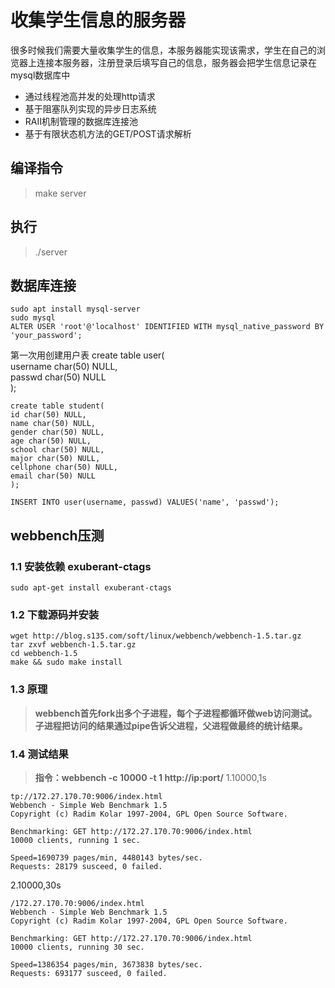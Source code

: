 # 收集学生信息的服务器
很多时候我们需要大量收集学生的信息，本服务器能实现该需求，学生在自己的浏览器上连接本服务器，注册登录后填写自己的信息，服务器会把学生信息记录在mysql数据库中
* 通过线程池高并发的处理http请求
* 基于阻塞队列实现的异步日志系统
* RAII机制管理的数据库连接池
* 基于有限状态机方法的GET/POST请求解析
## 编译指令
> make server
## 执行
> ./server
## 数据库连接
	sudo apt install mysql-server    
	sudo mysql    
	ALTER USER 'root'@'localhost' IDENTIFIED WITH mysql_native_password BY 'your_password';    
第一次用创建用户表
	create table user(    
	username char(50) NULL,   
	passwd char(50) NULL   
	);   
    
	create table student(    
	id char(50) NULL,    
	name char(50) NULL,    
	gender char(50) NULL,    
	age char(50) NULL,    
	school char(50) NULL,   
	major char(50) NULL,   
	cellphone char(50) NULL,   
	email char(50) NULL   
	);   

	INSERT INTO user(username, passwd) VALUES('name', 'passwd');   

## webbench压测
### 1.1 安装依赖 exuberant-ctags  
	sudo apt-get install exuberant-ctags
### 1.2 下载源码并安装  
	wget http://blog.s135.com/soft/linux/webbench/webbench-1.5.tar.gz  
	tar zxvf webbench-1.5.tar.gz  
	cd webbench-1.5  
	make && sudo make install
### 1.3 原理
>  **webbench首先fork出多个子进程，每个子进程都循环做web访问测试。子进程把访问的结果通过pipe告诉父进程，父进程做最终的统计结果。**
### 1.4 测试结果
>  **指令：webbench -c 10000 -t 1 http://ip:port/**
1.10000,1s    

	tp://172.27.170.70:9006/index.html
	Webbench - Simple Web Benchmark 1.5
	Copyright (c) Radim Kolar 1997-2004, GPL Open Source Software.

	Benchmarking: GET http://172.27.170.70:9006/index.html
	10000 clients, running 1 sec.

	Speed=1690739 pages/min, 4480143 bytes/sec.
	Requests: 28179 susceed, 0 failed.  
2.10000,30s


	/172.27.170.70:9006/index.html
	Webbench - Simple Web Benchmark 1.5
	Copyright (c) Radim Kolar 1997-2004, GPL Open Source Software.

	Benchmarking: GET http://172.27.170.70:9006/index.html
	10000 clients, running 30 sec.

	Speed=1386354 pages/min, 3673838 bytes/sec.
	Requests: 693177 susceed, 0 failed.
